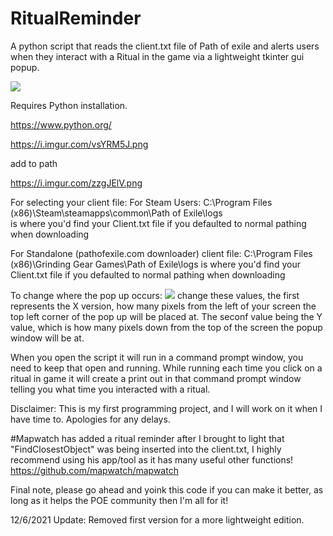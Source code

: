 # RitualReminder
A python script that reads the client.txt file of Path of exile and alerts users when they interact with a Ritual in the game via a lightweight tkinter gui popup. 

<img src="https://i.imgur.com/9rokc1S.jpg">

Requires Python installation. 

https://www.python.org/

https://i.imgur.com/vsYRM5J.png

add to path

https://i.imgur.com/zzgJElV.png

For selecting your client file:
For Steam Users:
C:\Program Files (x86)\Steam\steamapps\common\Path of Exile\logs\
is where you'd find your Client.txt file if you defaulted to normal pathing when downloading

For Standalone (pathofexile.com downloader) client file:
C:\Program Files (x86)\Grinding Gear Games\Path of Exile\logs
is where you'd find your Client.txt file if you defaulted to normal pathing when downloading

To change where the pop up occurs:
<img src="https://i.imgur.com/OXPNdct.png">
change these values, the first represents the X version, how many pixels from the left of your screen the top left corner of the pop up will be placed at. The seconf value being the Y value, which is how many pixels down from the top of the screen the popup window will be at.

When you open the script it will run in a command prompt window, you need to keep that open and running. While running each time you click on a ritual in game it will create a print out in that command prompt window telling you what time you interacted with a ritual.


Disclaimer: This is my first programming project, and I will work on it when I have time to. Apologies for any delays.

#Mapwatch has added a ritual reminder after I brought to light that "FindClosestObject" was being inserted into the client.txt, I highly recommend using his app/tool as it has many useful other functions! https://github.com/mapwatch/mapwatch 


Final note, please go ahead and yoink this code if you can make it better, as long as it helps the POE community then I'm all for it!

12/6/2021 Update: Removed first version for a more lightweight edition.
